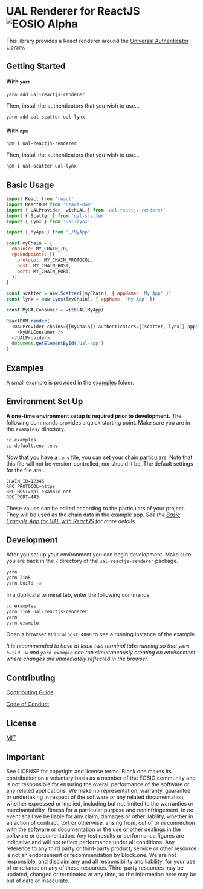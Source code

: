 # UAL Renderer for ReactJS ![EOSIO Alpha](https://img.shields.io/badge/EOSIO-Alpha-blue.svg)

This library provides a React renderer around the [Universal Authenticator Library](https://github.com/EOSIO/universal-authenticator-library).

## Getting Started
#### With ``yarn``
```bash
yarn add ual-reactjs-renderer
```
Then, install the authenticators that you wish to use...
```bash
yarn add ual-scatter ual-lynx
```
#### With ``npm``
```bash
npm i ual-reactjs-renderer
```
Then, install the authenticators that you wish to use...
```bash
npm i ual-scatter ual-lynx
```

## Basic Usage
```javascript
import React from 'react'
import ReactDOM from 'react-dom'
import { UALProvider, withUAL } from 'ual-reactjs-renderer'
import { Scatter } from 'ual-scatter'
import { Lynx } from 'ual-lynx'

import { MyApp } from './MyApp'

const myChain = {
  chainId: MY_CHAIN_ID,
  rpcEndpoints: [{
    protocol: MY_CHAIN_PROTOCOL,
    host: MY_CHAIN_HOST,
    port: MY_CHAIN_PORT,
  }]
}

const scatter = new Scatter([myChain], { appName: 'My App' })
const lynx = new Lynx([myChain], { appName: 'My App' })

const MyUALConsumer = withUAL(MyApp)

ReactDOM.render(
  <UALProvider chains={[myChain]} authenticators={[scatter, lynx]} appName={'My App'}>
    <MyUALConsumer />
  </UALProvider>,
  document.getElementById('ual-app')
)
```

## Examples
A small example is provided in the [examples](https://github.com/EOSIO/ual-reactjs-renderer/tree/develop/examples) folder.

## Environment Set Up
**A one-time environment setup is required prior to development.**  The following commands provides a quick starting point.  Make sure you are in the ``examples/`` directory.
```bash
cd examples
cp default.env .env
```
Now that you have a ``.env`` file, you can set your chain particulars.  Note that this file will not be version-controlled, nor should it be.
The default settings for the file are...
```
CHAIN_ID=12345
RPC_PROTOCOL=https
RPC_HOST=api.example.net
RPC_PORT=443
```
These values can be edited according to the particulars of your project.  They will be used as the chain data in the example app.
*See the [Basic Example App for UAL with ReactJS](https://github.com/EOSIO/ual-reactjs-renderer/tree/develop/examples) for more details.*

## Development
After you set up your environment you can begin development.  Make sure you are back in the ``/`` directory of the ``ual-reactjs-renderer`` package.
```bash
yarn
yarn link
yarn build -w
```

In a duplicate terminal tab, enter the following commands:
```bash
cd examples
yarn link ual-reactjs-renderer
yarn
yarn example
```

Open a browser at `localhost:4000` to see a running instance of the example.

*It is recommended to have at least two terminal tabs running so that `yarn build -w` and `yarn example` can run simultaneously creating an environment where changes are immediately reflected in the browser.*

## Contributing

[Contributing Guide](./CONTRIBUTING.md)

[Code of Conduct](./CONTRIBUTING.md#conduct)

## License

[MIT](./LICENSE)

## Important

See LICENSE for copyright and license terms.  Block.one makes its contribution on a voluntary basis as a member of the EOSIO community and is not responsible for ensuring the overall performance of the software or any related applications.  We make no representation, warranty, guarantee or undertaking in respect of the software or any related documentation, whether expressed or implied, including but not limited to the warranties or merchantability, fitness for a particular purpose and noninfringement. In no event shall we be liable for any claim, damages or other liability, whether in an action of contract, tort or otherwise, arising from, out of or in connection with the software or documentation or the use or other dealings in the software or documentation.  Any test results or performance figures are indicative and will not reflect performance under all conditions.  Any reference to any third party or third-party product, service or other resource is not an endorsement or recommendation by Block.one.  We are not responsible, and disclaim any and all responsibility and liability, for your use of or reliance on any of these resources. Third-party resources may be updated, changed or terminated at any time, so the information here may be out of date or inaccurate.
